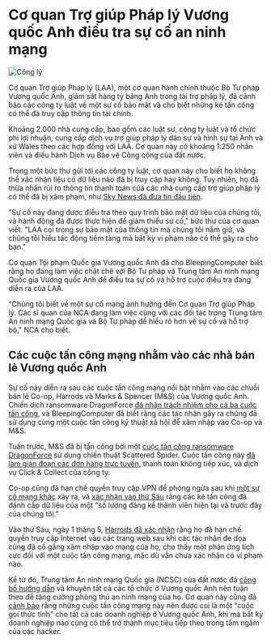 # Cơ quan Trợ giúp Pháp lý Vương quốc Anh điều tra sự cố an ninh mạng

![Công lý](https://www.bleepstatic.com/content/hl-images/2024/09/02/just-2.jpg)

Cơ quan Trợ giúp Pháp lý (LAA), một cơ quan hành chính thuộc Bộ Tư pháp Vương quốc Anh, giám sát hàng tỷ bảng Anh trong tài trợ pháp lý, đã cảnh báo các công ty luật về một sự cố bảo mật và cho biết những kẻ tấn công có thể đã truy cập thông tin tài chính.

Khoảng 2.000 nhà cung cấp, bao gồm các luật sư, công ty luật và tổ chức phi lợi nhuận, cung cấp dịch vụ trợ giúp pháp lý dân sự và hình sự tại Anh và xứ Wales theo các hợp đồng với LAA. Cơ quan này có khoảng 1.250 nhân viên và điều hành Dịch vụ Bảo vệ Công cộng của đất nước.

Trong một bức thư gửi tới các công ty luật, cơ quan này cho biết họ không thể xác nhận liệu có dữ liệu nào đã bị truy cập hay không. Tuy nhiên, họ đã thừa nhận rủi ro thông tin thanh toán của các nhà cung cấp trợ giúp pháp lý có thể đã bị xâm phạm, như [Sky News đã đưa tin đầu tiên](https://news.sky.com/story/legal-aid-agency-hit-by-cyber-security-incident-13362601).

"Sự cố này đang được điều tra theo quy trình bảo mật dữ liệu của chúng tôi, và hành động đã được thực hiện để giảm thiểu sự cố," bức thư của cơ quan viết. "LAA coi trọng sự bảo mật của thông tin mà chúng tôi nắm giữ, và chúng tôi hiểu tác động tiềm tàng mà bất kỳ vi phạm nào có thể gây ra cho bạn."

Cơ quan Tội phạm Quốc gia Vương quốc Anh đã cho BleepingComputer biết rằng họ đang làm việc chặt chẽ với Bộ Tư pháp và Trung tâm An ninh mạng Quốc gia Vương quốc Anh để điều tra sự cố và hỗ trợ cuộc điều tra đang diễn ra của LAA.

"Chúng tôi biết về một sự cố mạng ảnh hưởng đến Cơ quan Trợ giúp Pháp lý. Các sĩ quan của NCA đang làm việc cùng với các đối tác trong Trung tâm An ninh mạng Quốc gia và Bộ Tư pháp để hiểu rõ hơn về sự cố và hỗ trợ bộ," NCA cho biết.

## Các cuộc tấn công mạng nhằm vào các nhà bán lẻ Vương quốc Anh

Sự cố này diễn ra sau các cuộc tấn công mạng nổi bật nhằm vào các chuỗi bán lẻ Co-op, Harrods và Marks & Spencer (M&S) của Vương quốc Anh. Chiến dịch ransomware DragonForce ​​​​​[đã nhận trách nhiệm cho cả ba cuộc tấn công](https://www.bleepingcomputer.com/news/security/co-op-confirms-data-theft-after-dragonforce-ransomware-claims-attack/), và BleepingComputer đã biết rằng các tác nhân gây ra chúng đã sử dụng cùng một cuộc tấn công kỹ thuật xã hội để xâm nhập vào Co-op và M&S.

Tuần trước, M&S đã bị tấn công bởi một [cuộc tấn công ransomware DragonForce](https://www.bleepingcomputer.com/news/security/marks-and-spencer-breach-linked-to-scattered-spider-ransomware-attack/) sử dụng chiến thuật Scattered Spider. Cuộc tấn công này [đã làm gián đoạn các đơn hàng trực tuyến](https://www.bleepingcomputer.com/news/security/marks-and-spencer-pauses-online-orders-after-cyberattack/), thanh toán không tiếp xúc, và dịch vụ Click & Collect của công ty.

Co-op cũng đã hạn chế quyền truy cập VPN để phòng ngừa sau khi [một sự cố mạng khác](https://www.bleepingcomputer.com/news/security/uk-retailer-co-op-shuts-down-some-it-systems-after-hack-attempt/) xảy ra, và [xác nhận vào thứ Sáu](https://www.bleepingcomputer.com/news/security/co-op-confirms-data-theft-after-dragonforce-ransomware-claims-attack/) rằng các kẻ tấn công đã đánh cắp dữ liệu của một "số lượng đáng kể thành viên hiện tại và trước đây của chúng tôi."

Vào thứ Sáu, ngày 1 tháng 5, [Harrods đã xác nhận](https://www.bleepingcomputer.com/news/security/harrods-the-next-uk-retailer-targeted-in-a-cyberattack/) rằng họ đã hạn chế quyền truy cập Internet vào các trang web sau khi các tác nhân đe dọa cũng đã cố gắng xâm nhập vào mạng của họ, cho thấy một phản ứng tích cực đối với một cuộc tấn công mạng, mặc dù vẫn chưa xác nhận có vi phạm nào.

Kể từ đó, Trung tâm An ninh mạng Quốc gia (NCSC) của đất nước đã [công bố hướng dẫn](https://www.bleepingcomputer.com/news/security/uk-shares-security-tips-after-major-retail-cyberattacks/) và khuyên tất cả các tổ chức ở Vương quốc Anh nên tuân theo để tăng cường phòng thủ an ninh mạng của họ. Cơ quan này cũng đã [cảnh báo](https://www.bleepingcomputer.com/news/security/uk-ncsc-cyberattacks-impacting-uk-retailers-are-a-wake-up-call/) rằng những cuộc tấn công mạng này nên được coi là một "cuộc gọi thức tỉnh" cho tất cả các doanh nghiệp ở Vương quốc Anh, khi mà bất kỳ doanh nghiệp nào cũng có thể trở thành mục tiêu tiếp theo trong tầm ngắm của các hacker.